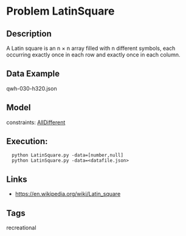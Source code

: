 # Problem LatinSquare
## Description
A Latin square is an n × n array filled with n different symbols, each occurring exactly once in each row and exactly once in each column.

## Data Example
  qwh-030-h320.json

## Model
  constraints: [AllDifferent](http://pycsp.org/documentation/constraints/AllDifferent)

## Execution:
```
  python LatinSquare.py -data=[number,null]
  python LatinSquare.py -data=<datafile.json>
```

## Links
 - https://en.wikipedia.org/wiki/Latin_square

## Tags
  recreational
